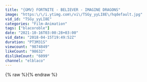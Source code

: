 ```yaml
---
title: "{GMV} FORTNITE - BELIEVER - IMAGINE DRAGONS"
image: "https:\/\/i.ytimg.com\/vi\/TSGy_yyLI8E\/hqdefault.jpg"
vid_id: "TSGy_yyLI8E"
categories: "Film-Animation"
tags: ["blacoroble"]
date: "2021-10-16T03:00:28+03:00"
vid_date: "2018-04-15T19:49:52Z"
duration: "PT3M31S"
viewcount: "9874849"
likeCount: "98632"
dislikeCount: "6099"
channel: "elblaco"
---
```

{% raw %}{% endraw %}
